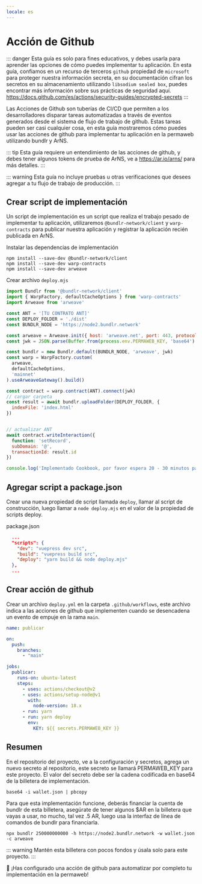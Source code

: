 ```yaml
---
locale: es
---
```

# Acción de Github

::: danger
Esta guía es solo para fines educativos, y debes usarla para aprender las opciones de cómo puedes implementar tu aplicación. En esta guía, confiamos en un recurso de terceros `github` propiedad de `microsoft` para proteger nuestra información secreta, en su documentación cifran los secretos en su almacenamiento utilizando `libsodium sealed box`, puedes encontrar más información sobre sus prácticas de seguridad aquí. https://docs.github.com/es/actions/security-guides/encrypted-secrets 
:::

Las Acciones de Github son tuberías de CI/CD que permiten a los desarrolladores disparar tareas automatizadas a través de eventos generados desde el sistema de flujo de trabajo de github. Estas tareas pueden ser casi cualquier cosa, en esta guía mostraremos cómo puedes usar las acciones de github para implementar tu aplicación en la permaweb utilizando bundlr y ArNS.

::: tip
Esta guía requiere un entendimiento de las acciones de github, y debes tener algunos tokens de prueba de ArNS, ve a https://ar.io/arns/ para más detalles.
:::

::: warning
Esta guía no incluye pruebas u otras verificaciones que desees agregar a tu flujo de trabajo de producción.
:::

## Crear script de implementación

Un script de implementación es un script que realiza el trabajo pesado de implementar tu aplicación, utilizaremos `@bundlr-network/client` y `warp-contracts` para publicar nuestra aplicación y registrar la aplicación recién publicada en ArNS.

Instalar las dependencias de implementación

```console
npm install --save-dev @bundlr-network/client
npm install --save-dev warp-contracts
npm install --save-dev arweave
```

Crear archivo `deploy.mjs`

```js
import Bundlr from '@bundlr-network/client'
import { WarpFactory, defaultCacheOptions } from 'warp-contracts'
import Arweave from 'arweave'

const ANT = '[TU CONTRATO ANT]'
const DEPLOY_FOLDER = './dist'
const BUNDLR_NODE = 'https://node2.bundlr.network'

const arweave = Arweave.init({ host: 'arweave.net', port: 443, protocol: 'https' })
const jwk = JSON.parse(Buffer.from(process.env.PERMAWEB_KEY, 'base64').toString('utf-8'))

const bundlr = new Bundlr.default(BUNDLR_NODE, 'arweave', jwk)
const warp = WarpFactory.custom(
  arweave,
  defaultCacheOptions,
  'mainnet'
).useArweaveGateway().build()

const contract = warp.contract(ANT).connect(jwk)
// cargar carpeta
const result = await bundlr.uploadFolder(DEPLOY_FOLDER, {
  indexFile: 'index.html'
})


// actualizar ANT
await contract.writeInteraction({
  function: 'setRecord',
  subDomain: '@',
  transactionId: result.id
})

console.log('Implementado Cookbook, por favor espera 20 - 30 minutos para que ArNS se actualice!')
```

## Agregar script a package.json

Crear una nueva propiedad de script llamada `deploy`, llamar al script de construcción, luego llamar a `node deploy.mjs` en el valor de la propiedad de scripts deploy.

package.json

```json
  ...
  "scripts": {
    "dev": "vuepress dev src",
    "build": "vuepress build src",
    "deploy": "yarn build && node deploy.mjs"
  },
  ...
```

## Crear acción de github

Crear un archivo `deploy.yml` en la carpeta `.github/workflows`, este archivo indica a las acciones de github que implementen cuando se desencadena un evento de empuje en la rama `main`.

```yml
name: publicar 

on:
  push:
    branches:
      - "main"

jobs:
  publicar:
    runs-on: ubuntu-latest
    steps:
      - uses: actions/checkout@v2
      - uses: actions/setup-node@v1
        with:
          node-version: 18.x
      - run: yarn
      - run: yarn deploy
        env:
          KEY: ${{ secrets.PERMAWEB_KEY }}
```

## Resumen

En el repositorio del proyecto, ve a la configuración y secretos, agrega un nuevo secreto al repositorio, este secreto se llamará PERMAWEB_KEY para este proyecto. El valor del secreto debe ser la cadena codificada en base64 de la billetera de implementación.

```console
base64 -i wallet.json | pbcopy
```

Para que esta implementación funcione, deberás financiar la cuenta de bundlr de esta billetera, asegúrate de tener algunos $AR en la billetera que vayas a usar, no mucho, tal vez .5 AR, luego usa la interfaz de línea de comandos de bundlr para financiarla.

```console
npx bundlr 250000000000 -h https://node2.bundlr.network -w wallet.json -c arweave
```

::: warning
Mantén esta billetera con pocos fondos y úsala solo para este proyecto.
:::

:tada: ¡Has configurado una acción de github para automatizar por completo tu implementación en la permaweb!